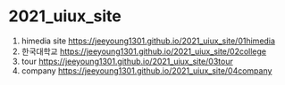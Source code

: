 # 2021_uiux_site
1. himedia site https://jeeyoung1301.github.io/2021_uiux_site/01himedia
1. 한국대학교 https://jeeyoung1301.github.io/2021_uiux_site/02college
1. tour https://jeeyoung1301.github.io/2021_uiux_site/03tour
1. company https://jeeyoung1301.github.io/2021_uiux_site/04company
